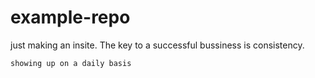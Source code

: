 # example-repo
just making an insite.
The key to a successful bussiness is consistency.

``
showing up on a daily basis
``

